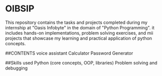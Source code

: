 # OIBSIP

This repository contains the tasks and projects completed during my internship at "Oasis Infobyte" in the domain of "Python Programming". it includes hands-on implementations, problem solving exercises, and mii projects that showcase my learning and practical application of python concepts.

##CONTENTS
voice assistant
Calculator
Password Generator

##Skills used
Python (core concepts, OOP, libraries)
Problem solving and debugging

